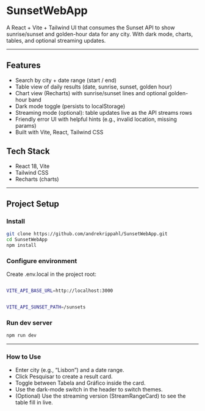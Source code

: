 # SunsetWebApp

A React + Vite + Tailwind UI that consumes the Sunset API to show sunrise/sunset and golden-hour data for any city. With dark mode, charts, tables, and optional streaming updates.

---

## Features

- Search by city + date range (start / end)
- Table view of daily results (date, sunrise, sunset, golden hour)
- Chart view (Recharts) with sunrise/sunset lines and optional golden-hour band
- Dark mode toggle (persists to localStorage)
- Streaming mode (optional): table updates live as the API streams rows
- Friendly error UI with helpful hints (e.g., invalid location, missing params)
- Built with Vite, React, Tailwind CSS

## Tech Stack

- React 18, Vite
- Tailwind CSS
- Recharts (charts)

---

## Project Setup

### Install

```bash
git clone https://github.com/andrekrippahl/SunsetWebApp.git
cd SunsetWebApp
npm install
```
### Configure environment

Create .env.local in the project root:
```bash

VITE_API_BASE_URL=http://localhost:3000


VITE_API_SUNSET_PATH=/sunsets
```

### Run dev server

```bash
npm run dev
```

---

### How to Use

- Enter city (e.g., “Lisbon”) and a date range.
- Click Pesquisar to create a result card.
- Toggle between Tabela and Gráfico inside the card.
- Use the dark-mode switch in the header to switch themes.
- (Optional) Use the streaming version (StreamRangeCard) to see the table fill in live.
